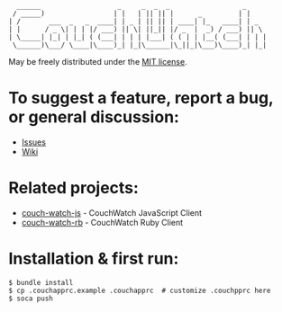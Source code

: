       ______                   _     _  _  _                  _
     / _____)                 | |   | || || |      _         | |
    | /       ___  _   _  ____| | _ | || || | ____| |_   ____| | _
    | |      / _ \| | | |/ ___) || \| ||_|| |/ _  |  _) / ___) || \
    | \_____| |_| | |_| ( (___| | | | |___| ( ( | | |__( (___| | | |
     \______)\___/ \____|\____)_| |_|\______|\_||_|\___)\____)_| |_|
 
May be freely distributed under the [MIT license](https://github.com/andrzejsliwa/couch-watch/raw/master/LICENSE).

To suggest a feature, report a bug, or general discussion:
==========================================================

  * [Issues](http://github.com/andrzejsliwa/couch-watch/issues/)
  * [Wiki](http://github.com/andrzejsliwa/couch-watch/wiki/)

Related projects:
=================
  
  * [couch-watch-js](https://github.com/andrzejsliwa/couch-watch-js) - CouchWatch JavaScript Client
  * [couch-watch-rb](https://github.com/andrzejsliwa/couch-watch-rb) - CouchWatch Ruby Client

Installation & first run:
=========================
 
    $ bundle install
    $ cp .couchapprc.example .couchapprc  # customize .couchpprc here
    $ soca push
  
